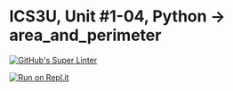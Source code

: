 # ICS3U, Unit #1-04, Python → area_and_perimeter
[![GitHub's Super Linter](https://github.com/Mr-Coxall/ICS3U-Unit1-04-Python-area_and_perimeter/workflows/GitHub's%20Super%20Linter/badge.svg)](https://github.com/Mr-Coxall/ICS3U-Unit1-04-Python-area_and_perimeter/actions)

[![Run on Repl.it](https://repl.it/badge/github/Mr-Coxall/ICS3U-Unit1-04-Python-area_and_perimeter)](https://repl.it/github/Mr-Coxall/ICS3U-Unit1-04-Python-area_and_perimeter)